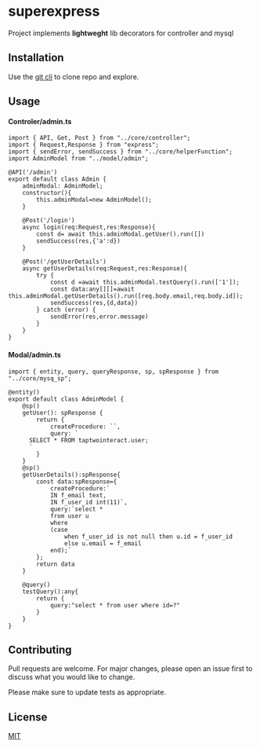 # superexpress
Project implements **lightweght** lib decorators for controller and mysql 

## Installation
Use the [git cli](https://git-scm.com/downloads) to clone repo and explore.
## Usage
#### Controler/admin.ts
```
import { API, Get, Post } from "../core/controller";
import { Request,Response } from "express";
import { sendError, sendSuccess } from "../core/helperFunction";
import AdminModel from "../model/admin";

@API('/admin')
export default class Admin {
    adminModal: AdminModel;
    constructor(){
        this.adminModal=new AdminModel();
    }
    
    @Post('/login')
    async login(req:Request,res:Response){
        const d= await this.adminModal.getUser().run([])
        sendSuccess(res,{'a':d})
    }

    @Post('/getUserDetails')
    async getUserDetails(req:Request,res:Response){
        try {
            const d =await this.adminModal.testQuery().run(['1']);
            const data:any[][]=await this.adminModal.getUserDetails().run([req.body.email,req.body.id]);
            sendSuccess(res,{d,data})
        } catch (error) {
            sendError(res,error.message)
        }
    }
}
```

#### Modal/admin.ts
```
import { entity, query, queryResponse, sp, spResponse } from "../core/mysq_sp";

@entity()
export default class AdminModel {
    @sp()
    getUser(): spResponse {
        return {
            createProcedure: ``,
            query: `
      SELECT * FROM taptwointeract.user;
      `
        }
    }
    @sp()
    getUserDetails():spResponse{
        const data:spResponse={
            createProcedure:`
            IN f_email text,
            IN f_user_id int(11)`,
            query:`select *
            from user u
            where 
            (case 
                when f_user_id is not null then u.id = f_user_id
                else u.email = f_email
            end);`
        };
        return data
    }

    @query()
    testQuery():any{
        return {
            query:"select * from user where id=?"
        }
    }
}
```

## Contributing
Pull requests are welcome. For major changes, please open an issue first to discuss what you would like to change.

Please make sure to update tests as appropriate.

## License
[MIT](https://choosealicense.com/licenses/mit/)

